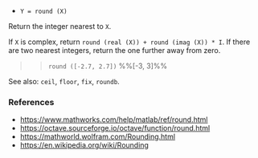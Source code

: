 * `Y = round (X)`

Return the integer nearest to `X`.

If `X` is complex, return `round (real (X)) + round (imag (X)) * I`.
If there are two nearest integers, return the one further away from
zero.

>> `round ([-2.7, 2.7])`
>> %%[-3, 3]%%

See also: `ceil`, `floor`, `fix`, `roundb`.

### References

* https://www.mathworks.com/help/matlab/ref/round.html
* https://octave.sourceforge.io/octave/function/round.html
* https://mathworld.wolfram.com/Rounding.html
* https://en.wikipedia.org/wiki/Rounding
